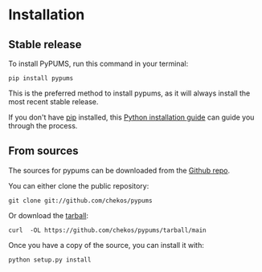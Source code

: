Installation
============

Stable release
--------------

To install PyPUMS, run this command in your terminal:

```shell
pip install pypums
```

This is the preferred method to install pypums, as it will always
install the most recent stable release.

If you don\'t have [pip](https://pip.pypa.io) installed, this [Python installation guide](http://docs.python-guide.org/en/latest/starting/installation/) can guide you through the process.

From sources
------------

The sources for pypums can be downloaded from the [Github repo](https://github.com/chekos/pypums).

You can either clone the public repository:

```shell
git clone git://github.com/chekos/pypums
```

Or download the
[tarball](https://github.com/chekos/pypums/tarball/main):

```shell
curl  -OL https://github.com/chekos/pypums/tarball/main
```

Once you have a copy of the source, you can install it with:

```shell
python setup.py install
```
